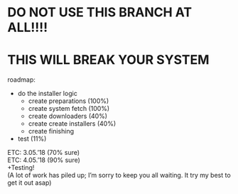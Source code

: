 # DO NOT USE THIS BRANCH AT ALL!!!!
# THIS **WILL BREAK YOUR SYSTEM**

roadmap:
- do the installer logic
	- create preparations (100%)
	- create system fetch (100%)
	- create downloaders (40%)
	- create create installers (40%)
	- create finishing
- test (11%)


ETC: 3.05.’18 (70% sure)  
ETC: 4.05.’18 (90% sure)  
+Testing!  
(A lot of work has piled up; I’m sorry to keep you all waiting. It try my best to get it out asap)